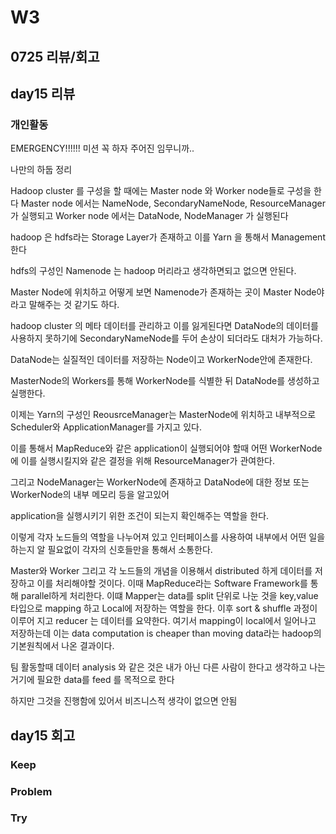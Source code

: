 # W3

## 0725 리뷰/회고

## day15 리뷰

### 개인활동

EMERGENCY!!!!!! 미션 꼭 하자 주어진 임무니까..

나만의 하둡 정리

Hadoop cluster 를 구성을 할 때에는 Master node 와 Worker node들로 구성을 한다
Master node 에서는 NameNode, SecondaryNameNode, ResourceManager 가 실행되고 Worker node 에서는 DataNode, NodeManager 가 실행된다

hadoop 은 hdfs라는 Storage Layer가 존재하고 이를 Yarn 을 통해서 Management 한다

hdfs의 구성인 Namenode 는 hadoop 머리라고 생각하면되고 없으면 안된다.

Master Node에 위치하고 어떻게 보면 Namenode가 존재하는 곳이 Master Node야 라고 말해주는 것 같기도 하다. 

hadoop cluster 의 메타 데이터를 관리하고 이를 잃게된다면 DataNode의 데이터를 사용하지 못하기에 SecondaryNameNode를 두어 손상이 되더라도 대처가 가능하다.

DataNode는 실질적인 데이터를 저장하는 Node이고 WorkerNode안에 존재한다. 

MasterNode의 Workers를 통해 WorkerNode를 식별한 뒤 DataNode를 생성하고 실행한다. 

이제는 Yarn의 구성인 ReousrceManager는 MasterNode에 위치하고 내부적으로 Scheduler와 ApplicationManager를 가지고 있다. 

이를 통해서 MapReduce와 같은 application이 실행되어야 할때 어떤 WorkerNode에 이를 실행시킬지와 같은 결정을 위해 ResourceManager가 관여한다. 

그리고 NodeManager는 WorkerNode에 존재하고 DataNode에 대한 정보 또는 WorkerNode의 내부 메모리 등을 알고있어

application을 실행시키기 위한 조건이 되는지 확인해주는 역할을 한다.

이렇게 각자 노드들의 역할을 나누어져 있고 인터페이스를 사용하여 내부에서 어떤 일을 하는지 알 필요없이 각자의 신호들만을 통해서 소통한다. 

Master와 Worker 그리고 각 노드들의 개념을 이용해서 distributed 하게 데이터를 저장하고 이를 처리해야할 것이다. 이때 MapReduce라는 Software Framework를 통해 parallel하게 처리한다. 이떄 Mapper는 data를 split 단위로 나눈 것을 key,value 타입으로 mapping 하고 Local에 저장하는 역할을 한다. 이후 sort & shuffle 과정이 이루어 지고 reducer 는 데이터를 요약한다. 여기서 mapping이 local에서 일어나고 저장하는데 이는 data computation is cheaper than moving data라는 hadoop의 기본원칙에서 나온 결과이다.

팀 활동할때 데이터 analysis 와 같은 것은 내가 아닌 다른 사람이 한다고 생각하고 나는 거기에 필요한 data를 feed 를 목적으로 한다

하지만 그것을 진행함에 있어서 비즈니스적 생각이 없으면 안됨

## day15 회고

### Keep

### Problem

### Try
